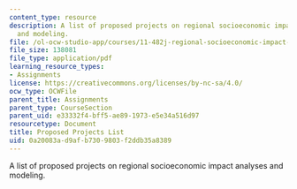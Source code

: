 ```yaml
---
content_type: resource
description: A list of proposed projects on regional socioeconomic impact analyses
  and modeling.
file: /ol-ocw-studio-app/courses/11-482j-regional-socioeconomic-impact-analyses-and-modeling-fall-2008/0a20083ad9afb7309803f2ddb35a8389_pset2_feedback.pdf
file_size: 138081
file_type: application/pdf
learning_resource_types:
- Assignments
license: https://creativecommons.org/licenses/by-nc-sa/4.0/
ocw_type: OCWFile
parent_title: Assignments
parent_type: CourseSection
parent_uid: e33332f4-bff5-ae89-1973-e5e34a516d97
resourcetype: Document
title: Proposed Projects List
uid: 0a20083a-d9af-b730-9803-f2ddb35a8389
---
```

A list of proposed projects on regional socioeconomic impact analyses and modeling.